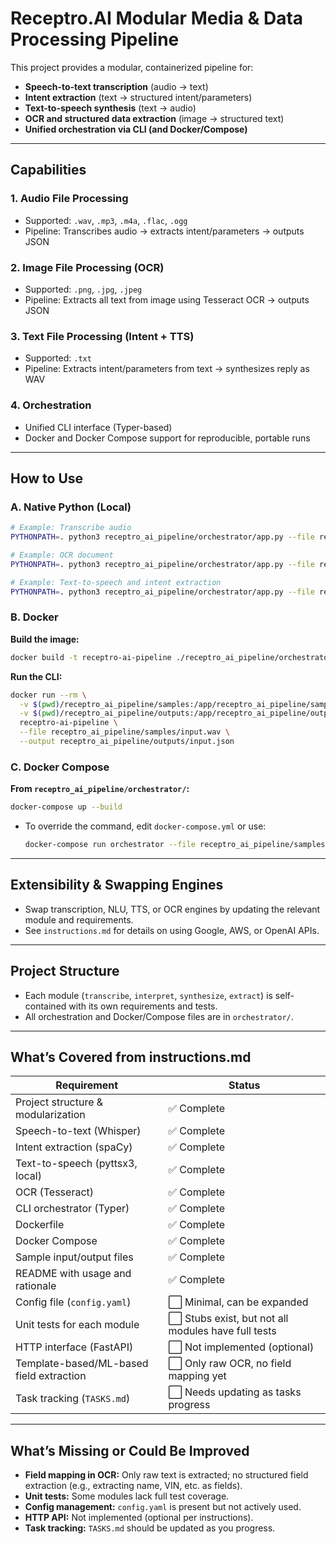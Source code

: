 # Receptro.AI Modular Media & Data Processing Pipeline

This project provides a modular, containerized pipeline for:
- **Speech-to-text transcription** (audio → text)
- **Intent extraction** (text → structured intent/parameters)
- **Text-to-speech synthesis** (text → audio)
- **OCR and structured data extraction** (image → structured text)
- **Unified orchestration via CLI (and Docker/Compose)**

---

## **Capabilities**

### **1. Audio File Processing**
- Supported: `.wav`, `.mp3`, `.m4a`, `.flac`, `.ogg`
- Pipeline: Transcribes audio → extracts intent/parameters → outputs JSON

### **2. Image File Processing (OCR)**
- Supported: `.png`, `.jpg`, `.jpeg`
- Pipeline: Extracts all text from image using Tesseract OCR → outputs JSON

### **3. Text File Processing (Intent + TTS)**
- Supported: `.txt`
- Pipeline: Extracts intent/parameters from text → synthesizes reply as WAV

### **4. Orchestration**
- Unified CLI interface (Typer-based)
- Docker and Docker Compose support for reproducible, portable runs

---

## **How to Use**

### **A. Native Python (Local)**
```sh
# Example: Transcribe audio
PYTHONPATH=. python3 receptro_ai_pipeline/orchestrator/app.py --file receptro_ai_pipeline/samples/input.wav --output receptro_ai_pipeline/outputs/input.json

# Example: OCR document
PYTHONPATH=. python3 receptro_ai_pipeline/orchestrator/app.py --file receptro_ai_pipeline/samples/registration_document.png --output receptro_ai_pipeline/outputs/registration.json

# Example: Text-to-speech and intent extraction
PYTHONPATH=. python3 receptro_ai_pipeline/orchestrator/app.py --file receptro_ai_pipeline/samples/sample.txt --output receptro_ai_pipeline/outputs/sample_reply.wav
```

### **B. Docker**

**Build the image:**
```sh
docker build -t receptro-ai-pipeline ./receptro_ai_pipeline/orchestrator/
```

**Run the CLI:**
```sh
docker run --rm \
  -v $(pwd)/receptro_ai_pipeline/samples:/app/receptro_ai_pipeline/samples \
  -v $(pwd)/receptro_ai_pipeline/outputs:/app/receptro_ai_pipeline/outputs \
  receptro-ai-pipeline \
  --file receptro_ai_pipeline/samples/input.wav \
  --output receptro_ai_pipeline/outputs/input.json
```

### **C. Docker Compose**

**From `receptro_ai_pipeline/orchestrator/`:**
```sh
docker-compose up --build
```
- To override the command, edit `docker-compose.yml` or use:
  ```sh
  docker-compose run orchestrator --file receptro_ai_pipeline/samples/sample.txt --output receptro_ai_pipeline/outputs/sample_reply.wav
  ```

---

## **Extensibility & Swapping Engines**
- Swap transcription, NLU, TTS, or OCR engines by updating the relevant module and requirements.
- See `instructions.md` for details on using Google, AWS, or OpenAI APIs.

---

## **Project Structure**
- Each module (`transcribe`, `interpret`, `synthesize`, `extract`) is self-contained with its own requirements and tests.
- All orchestration and Docker/Compose files are in `orchestrator/`.

---

## **What’s Covered from instructions.md**

| Requirement                                 | Status      |
|----------------------------------------------|-------------|
| Project structure & modularization           | ✅ Complete |
| Speech-to-text (Whisper)                     | ✅ Complete |
| Intent extraction (spaCy)                    | ✅ Complete |
| Text-to-speech (pyttsx3, local)              | ✅ Complete |
| OCR (Tesseract)                              | ✅ Complete |
| CLI orchestrator (Typer)                     | ✅ Complete |
| Dockerfile                                   | ✅ Complete |
| Docker Compose                               | ✅ Complete |
| Sample input/output files                    | ✅ Complete |
| README with usage and rationale              | ✅ Complete |
| Config file (`config.yaml`)                  | ⬜ Minimal, can be expanded |
| Unit tests for each module                   | ⬜ Stubs exist, but not all modules have full tests |
| HTTP interface (FastAPI)                     | ⬜ Not implemented (optional) |
| Template-based/ML-based field extraction     | ⬜ Only raw OCR, no field mapping yet |
| Task tracking (`TASKS.md`)                   | ⬜ Needs updating as tasks progress |

---

## **What’s Missing or Could Be Improved**
- **Field mapping in OCR:** Only raw text is extracted; no structured field extraction (e.g., extracting name, VIN, etc. as fields).
- **Unit tests:** Some modules lack full test coverage.
- **Config management:** `config.yaml` is present but not actively used.
- **HTTP API:** Not implemented (optional per instructions).
- **Task tracking:** `TASKS.md` should be updated as you progress.
